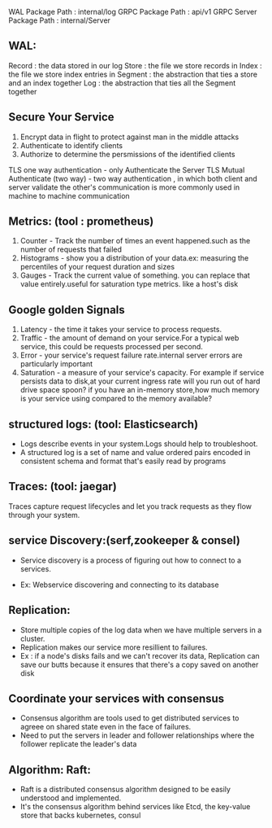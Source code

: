 WAL   Package Path       : internal/log
GRPC  Package Path       : api/v1
GRPC Server Package Path : internal/Server

WAL:
----

Record  : the data stored in our log
Store   : the file we store records in
Index   : the file we store index entries in
Segment : the abstraction that ties a store and an index together
Log     : the abstraction that ties all the Segment together


Secure Your Service
-------------------
1. Encrypt data in flight to protect against man in the middle attacks
2. Authenticate to identify clients
3. Authorize to determine the persmissions of the identified clients

TLS one way authentication        - only Authenticate the Server
TLS Mutual Authenticate (two way) - two way authentication , in which both client and server validate the other's communication
                                    is more commonly used in machine to machine communication


Metrics: (tool : prometheus)
--------
1. Counter     - Track the number of times an event happened.such as the number of requests that failed
2. Histograms  - show you a distribution of your data.ex: measuring the percentiles of your request duration and sizes
3. Gauges      - Track the current value of something. you can replace that value entirely.useful for saturation type metrics. like a host's disk

Google golden Signals 
---------------------
1. Latency - the time it takes your service to process requests.
2. Traffic - the amount of demand on your service.For a typical web service, this could be requests processed per second.
3. Error   - your service's request failure rate.internal server errors are particularly important
4. Saturation - a measure of your service's capacity. For example if service persists data to disk,at your current ingress rate will you run out 
                of hard drive space spoon? if you have an in-memory store,how much memory is your service using compared to the memory available?

structured logs: (tool: Elasticsearch)
----------------
- Logs describe events in your system.Logs should help to troubleshoot.
- A structured log is a set of name and value ordered pairs encoded in consistent schema and format that's easily read by programs

Traces: (tool: jaegar)
-------
Traces capture request lifecycles and let you track requests as they flow through your system.

service Discovery:(serf,zookeeper & consel)
------------------
- Service discovery is a process of figuring out how to connect to a services.

- Ex: Webservice discovering and connecting to its database


Replication:
------------
- Store multiple copies of the log data when we have multiple servers in a cluster.
- Replication makes our service more resillient to failures.
- Ex : if a node's disks fails and we can't recover its data, Replication can save our
  butts because it ensures that there's  a copy saved on another disk


Coordinate your services with consensus
---------------------------------------
- Consensus algorithm are tools used to get distributed services to agreee on shared state even in the face of failures.
- Need to put the servers in leader and follower relationships where the follower replicate the leader's data

Algorithm: Raft:
---------------
- Raft is a distributed consensus algorithm designed to be easily understood and implemented.
- It's the consensus algorithm behind services like Etcd, the key-value store that backs kubernetes, consul

